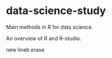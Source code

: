 # data-science-study
Main methods in R for data science. 

An overview of R and R-studio. 

new lineb erase
